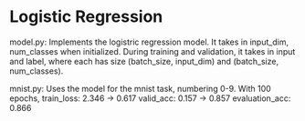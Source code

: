 # Logistic Regression
model.py:
Implements the logistric regression model.
It takes in input_dim, num_classes when initialized.
During training and validation, it takes in input and label, where each has size (batch_size, input_dim) and (batch_size, num_classes).

mnist.py:
Uses the model for the mnist task, numbering 0-9.
With 100 epochs,
train_loss: 2.346 -> 0.617
valid_acc: 0.157 -> 0.857
evaluation_acc: 0.866
